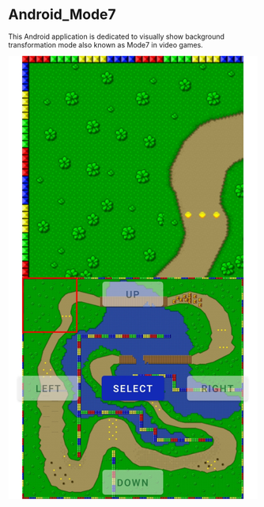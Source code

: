 # Android_Mode7
This Android application is dedicated to visually show background transformation mode also known as Mode7 in video games.

![Early stage viewport screenshot](resources/viewport)
